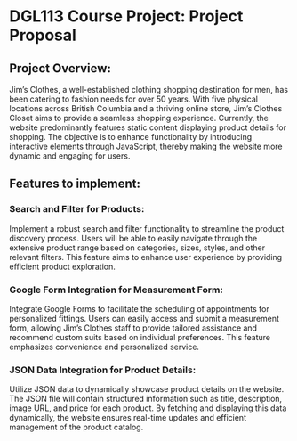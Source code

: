 # DGL113 Course Project: Project Proposal


## Project Overview:

Jim’s Clothes, a well-established clothing shopping destination for men, has been catering to fashion needs for over 50 years. With five physical locations across British Columbia and a thriving online store, Jim’s Clothes Closet aims to provide a seamless shopping experience. Currently, the website predominantly features static content displaying product details for shopping. The objective is to enhance functionality by introducing interactive elements through JavaScript, thereby making the website more dynamic and engaging for users.

## Features to implement:

### Search and Filter for Products:
Implement a robust search and filter functionality to streamline the product discovery process. Users will be able to easily navigate through the extensive product range based on categories, sizes, styles, and other relevant filters. This feature aims to enhance user experience by providing efficient product exploration.

### Google Form Integration for Measurement Form:
Integrate Google Forms to facilitate the scheduling of appointments for personalized fittings. Users can easily access and submit a measurement form, allowing Jim’s Clothes staff to provide tailored assistance and recommend custom suits based on individual preferences. This feature emphasizes convenience and personalized service.

### JSON Data Integration for Product Details:
Utilize JSON data to dynamically showcase product details on the website. The JSON file will contain structured information such as title, description, image URL, and price for each product. By fetching and displaying this data dynamically, the website ensures real-time updates and efficient management of the product catalog.
